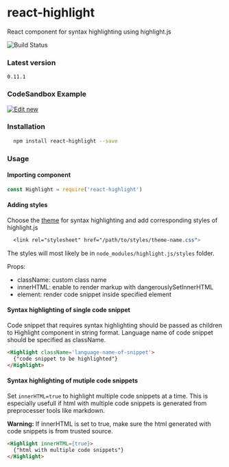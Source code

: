 # react-highlight

React component for syntax highlighting using highlight.js

![Build Status](https://travis-ci.org/akiran/react-highlight.svg?branch=master)

### Latest version

`0.11.1`

### CodeSandbox Example

[![Edit new](https://codesandbox.io/static/img/play-codesandbox.svg)](https://codesandbox.io/s/5kz6kyprxp)

### Installation

```bash
  npm install react-highlight --save
```

### Usage

#### Importing component

```js
const Highlight = require('react-highlight')
```

#### Adding styles

Choose the [theme](https://highlightjs.org/static/demo/) for syntax highlighting and add corresponding styles of highlight.js

```css
  <link rel="stylesheet" href="/path/to/styles/theme-name.css">
```

The styles will most likely be in `node_modules/highlight.js/styles` folder.

Props:

* className: custom class name
* innerHTML: enable to render markup with dangerouslySetInnerHTML
* element: render code snippet inside specified element

#### Syntax highlighting of single code snippet

Code snippet that requires syntax highlighting should be passed as children to Highlight component in string format. Language name of code snippet should be specified as className.

```html
<Highlight className='language-name-of-snippet'>
  {"code snippet to be highlighted"}
</Highlight>
```

#### Syntax highlighting of mutiple code snippets

Set `innerHTML=true` to highlight multiple code snippets at a time.
This is especially usefull if html with multiple code snippets is generated from preprocesser tools like markdown.

**Warning:** If innerHTML is set to true, make sure the html generated with code snippets is from trusted source.

```html
<Highlight innerHTML={true}>
  {"html with multiple code snippets"}
</Highlight>
```
